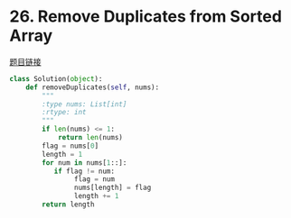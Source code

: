 # 26. Remove Duplicates from Sorted Array
[题目链接](https://leetcode.com/problems/remove-duplicates-from-sorted-array/#/description)
```python
class Solution(object):
    def removeDuplicates(self, nums):
        """
        :type nums: List[int]
        :rtype: int
        """
        if len(nums) <= 1:
            return len(nums)
        flag = nums[0]
        length = 1
        for num in nums[1::]:
           if flag != num:
                flag = num
                nums[length] = flag
                length += 1
        return length
```